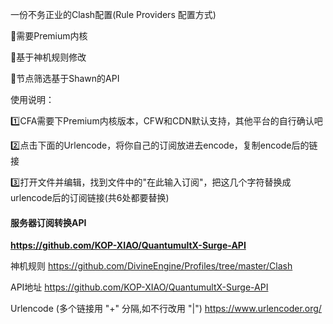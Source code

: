 <p>一份不务正业的Clash配置(Rule Providers 配置方式)</p>
<p>🔘需要Premium内核</p>
<p>🔘基于神机规则修改</p>
<p>🔘节点筛选基于Shawn的API</p>
<p> 使用说明：</p>
<p>1️⃣CFA需要下Premium内核版本，CFW和CDN默认支持，其他平台的自行确认吧</p>
<p>2️⃣点击下面的Urlencode，将你自己的订阅放进去encode，复制encode后的链接</p>
<p>3️⃣打开文件并编辑，找到文件中的&quot;在此输入订阅&quot;，把这几个字符替换成urlencode后的订阅链接(共6处都要替换)</p>

#### 服务器订阅转换API 
<b>https://github.com/KOP-XIAO/QuantumultX-Surge-API</b>

<p>神机规则
<a href="https://github.com/DivineEngine/Profiles/tree/master/Clash">https://github.com/DivineEngine/Profiles/tree/master/Clash</a> </p>
<p>API地址 
<a href="https://github.com/KOP-XIAO/QuantumultX-Surge-API">https://github.com/KOP-XIAO/QuantumultX-Surge-API</a></p>
<p>Urlencode (多个链接用 "+" 分隔,如不行改用 "|") 
<a href="https://www.urlencoder.org/">https://www.urlencoder.org/</a></p>
